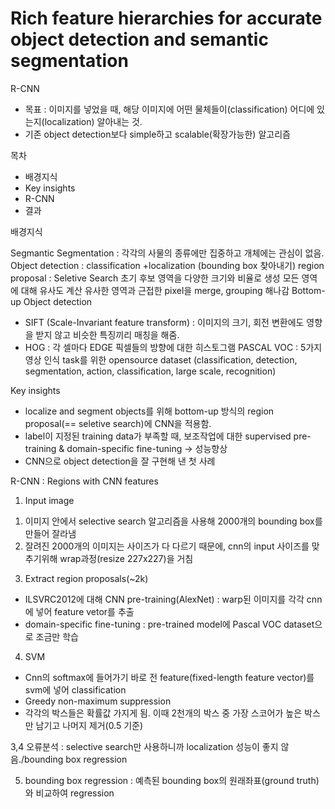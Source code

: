 # Rich feature hierarchies for accurate object detection and semantic segmentation

R-CNN
- 목표 : 이미지를 넣었을 때, 해당 이미지에 어떤 물체들이(classification) 어디에 있는지(localization) 알아내는 것.
- 기존 object detection보다 simple하고 scalable(확장가능한) 알고리즘

목차
- 배경지식
- Key insights
- R-CNN
- 결과

배경지식

Segmantic Segmentation : 각각의 사물의 종류에만 집중하고 개체에는 관심이 없음. 
Object detection : classification +localization (bounding box 찾아내기)
region proposal : Seletive Search
초기 후보 영역을 다양한 크기와 비율로 생성
모든 영역에 대해 유사도 계산
유사한 영역과 근접한 pixel을 merge, grouping 해나감
Bottom-up
Object detection
- SIFT (Scale-Invariant feature transform) : 이미지의 크기, 회전 변환에도 영향을 받지 않고 비슷한 특징끼리 매칭을 해줌.
- HOG : 각 셀마다 EDGE 픽셀들의 방향에 대한 히스토그램 
PASCAL VOC : 5가지 영상 인식 task를 위한 opensource dataset
(classification, detection, segmentation, action, classification, large scale, recognition)

Key insights
- localize and segment objects를 위해 bottom-up 방식의 region proposal(== seletive search)에 CNN을 적용함.
- label이 지정된 training data가 부족할 때, 보조작업에 대한 supervised pre-training & domain-specific fine-tuning -> 성능향상
- CNN으로 object detection을 잘 구현해 낸 첫 사례 

R-CNN : Regions with CNN features
1. Input image
  1) 이미지 안에서 selective search 알고리즘을 사용해 2000개의 bounding box를 만들어 잘라냄
  2) 잘려진 2000개의 이미지는 사이즈가 다 다르기 때문에, cnn의 input 사이즈를 맞추기위해 wrap과정(resize 227x227)을 거침
3. Extract region proposals(~2k)
  - ILSVRC2012에 대해 CNN pre-training(AlexNet)
    : warp된 이미지를 각각 cnn에 넣어 feature vetor를 추출
  - domain-specific fine-tuning
    : pre-trained model에 Pascal VOC dataset으로 조금만 학습
4. SVM 
  - Cnn의 softmax에 들어가기 바로 전 feature(fixed-length feature vector)를 svm에 넣어 classification
  - Greedy non-maximum suppression
  - 각각의 박스들은 확률값 가지게 됨. 이때 2천개의 박스 중 가장 스코어가 높은 박스만 남기고 나머지 제거(0.5 기준)

3,4 오류분석 : selective search만 사용하니까 localization 성능이 좋지 않음./bounding box regression

5. bounding box regression : 예측된 bounding box의 원래좌표(ground truth)와 비교하여 regression
